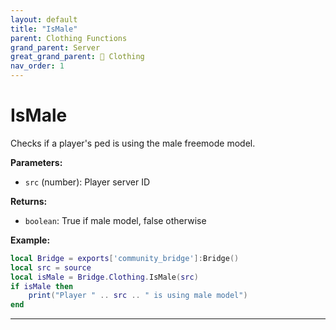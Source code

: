 ```yaml
---
layout: default
title: "IsMale"
parent: Clothing Functions
grand_parent: Server
great_grand_parent: 👔 Clothing
nav_order: 1
---
```


# IsMale
Checks if a player's ped is using the male freemode model.

**Parameters:**
- `src` (number): Player server ID

**Returns:**
- `boolean`: True if male model, false otherwise

**Example:**
```lua
local Bridge = exports['community_bridge']:Bridge()
local src = source
local isMale = Bridge.Clothing.IsMale(src)
if isMale then
    print("Player " .. src .. " is using male model")
end
```

---